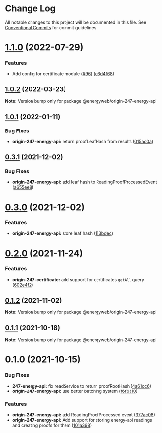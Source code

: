 # Change Log

All notable changes to this project will be documented in this file.
See [Conventional Commits](https://conventionalcommits.org) for commit guidelines.

# [1.1.0](https://github.com/energywebfoundation/origin-247-sdk/compare/@energyweb/origin-247-energy-api@1.0.2...@energyweb/origin-247-energy-api@1.1.0) (2022-07-29)


### Features

* Add config for certificate module ([#96](https://github.com/energywebfoundation/origin-247-sdk/issues/96)) ([d6d4f68](https://github.com/energywebfoundation/origin-247-sdk/commit/d6d4f6849a78f205a731fdfe52c12ba4c483052a))





## [1.0.2](https://github.com/energywebfoundation/origin-247-sdk/compare/@energyweb/origin-247-energy-api@1.0.1...@energyweb/origin-247-energy-api@1.0.2) (2022-03-23)

**Note:** Version bump only for package @energyweb/origin-247-energy-api





## [1.0.1](https://github.com/energywebfoundation/origin-247-sdk/compare/@energyweb/origin-247-energy-api@0.3.1...@energyweb/origin-247-energy-api@1.0.1) (2022-01-11)


### Bug Fixes

* **origin-247-energy-api:** return proofLeafHash from results ([015ac0a](https://github.com/energywebfoundation/origin-247-sdk/commit/015ac0aede802f416ca0ba75007b390ca1093997))





## [0.3.1](https://github.com/energywebfoundation/origin-247-sdk/compare/@energyweb/origin-247-energy-api@0.3.0...@energyweb/origin-247-energy-api@0.3.1) (2021-12-02)


### Bug Fixes

* **origin-247-energy-api:** add leaf hash to ReadingProofProcessedEvent ([a655ee8](https://github.com/energywebfoundation/origin-247-sdk/commit/a655ee80c5f3cbfefa8534fddce299e768beb0af))





# [0.3.0](https://github.com/energywebfoundation/origin-247-sdk/compare/@energyweb/origin-247-energy-api@0.2.0...@energyweb/origin-247-energy-api@0.3.0) (2021-12-02)


### Features

* **origin-247-energy-api:** store leaf hash ([113bdec](https://github.com/energywebfoundation/origin-247-sdk/commit/113bdec48a67f0bd69bf2052387f1811d346d970))





# [0.2.0](https://github.com/energywebfoundation/origin-247-sdk/compare/@energyweb/origin-247-energy-api@0.1.2...@energyweb/origin-247-energy-api@0.2.0) (2021-11-24)


### Features

* **origin-247-certificate:** add support for certificates `getAll` query ([602e4f2](https://github.com/energywebfoundation/origin-247-sdk/commit/602e4f257b2af610cf56263b55cc43090085d7e3))





## [0.1.2](https://github.com/energywebfoundation/origin-247-sdk/compare/@energyweb/origin-247-energy-api@0.1.1...@energyweb/origin-247-energy-api@0.1.2) (2021-11-02)

**Note:** Version bump only for package @energyweb/origin-247-energy-api





## [0.1.1](https://github.com/energywebfoundation/origin-247-sdk/compare/@energyweb/origin-247-energy-api@0.1.0...@energyweb/origin-247-energy-api@0.1.1) (2021-10-18)

**Note:** Version bump only for package @energyweb/origin-247-energy-api





# 0.1.0 (2021-10-15)


### Bug Fixes

* **247-energy-api:** fix readService to return proofRootHash ([4a61cc6](https://github.com/energywebfoundation/origin-247-sdk/commit/4a61cc68d9d58813c9baa4b8fcfab17755e8fe67))
* **origin-247-energy-api:** use better batching system ([f6f6310](https://github.com/energywebfoundation/origin-247-sdk/commit/f6f63104e839a732d9238a663c591d4912194e1e))


### Features

* **origin-247-energy-api:** add ReadingProofProcessed event ([377ac08](https://github.com/energywebfoundation/origin-247-sdk/commit/377ac08d525d6fcd123afabedd1ea1f8edd8b18a))
* **origin-247-energy-api:** Add support for storing energy-api readings and creating proofs for them ([101a398](https://github.com/energywebfoundation/origin-247-sdk/commit/101a39818d4e36d8a6a3c5de3db392bbe95e85dc))
